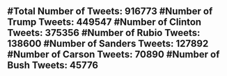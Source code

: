#Total Number of Tweets: 916773 
#Number of Trump Tweets: 449547
#Number of Clinton Tweets: 375356
#Number of Rubio Tweets: 138600
#Number of Sanders Tweets: 127892
#Number of Carson Tweets: 70890
#Number of Bush Tweets: 45776
---
